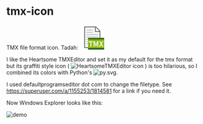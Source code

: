 # tmx-icon
TMX file format icon. Tadah:
<img src="https://github.com/GermanGameTranslation/tmx-icon/blob/main/TMX.png" width=64 height=64 alt="TMX icon" />

I like the Heartsome TMXEditor and set it as my default for the tmx format but its graffiti style icon ( ![HeartsomeTMXEditor icon](https://i.imgur.com/7WuByCu.png) ) is too hilarious, so I combined its colors with Python's <img src="https://raw.githubusercontent.com/python/cpython/main/PC/icons/py.svg" width=64 height=64 alt="py.svg" />.

I used defaultprogramseditor dot com to change the filetype. See https://superuser.com/a/1155253/1814581 for a link if you need it.

Now Windows Explorer looks like this:

![demo](https://i.imgur.com/phJCwyB.png)
